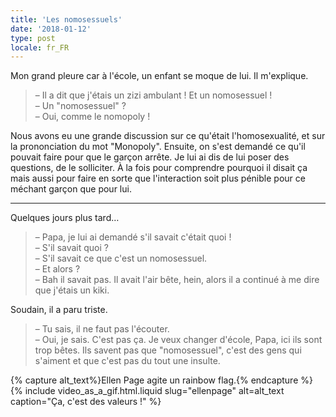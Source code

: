 ```yaml
---
title: 'Les nomosessuels'
date: '2018-01-12'
type: post
locale: fr_FR
---
```


Mon grand pleure car à l'école, un enfant se moque de lui. Il m'explique.

<!-- more -->

> – Il a dit que j'étais un zizi ambulant ! Et un nomosessuel !  
> – Un "nomosessuel" ?  
> – Oui, comme le nomopoly !

Nous avons eu une grande discussion sur ce qu'était l'homosexualité, et sur la prononciation du mot "Monopoly". Ensuite, on s'est demandé ce qu'il pouvait faire pour que le garçon arrête. Je lui ai dis de lui poser des questions, de le solliciter. À la fois pour comprendre pourquoi il disait ça mais aussi pour faire en sorte que l'interaction soit plus pénible pour ce méchant garçon que pour lui.

***

Quelques jours plus tard…

> – Papa, je lui ai demandé s'il savait c'était quoi !  
> – S'il savait quoi ?  
> – S'il savait ce que c'est un nomosessuel.  
> – Et alors ?  
> – Bah il savait pas. Il avait l'air bête, hein, alors il a continué à me dire que j'étais un kiki.

Soudain, il a paru triste.

> – Tu sais, il ne faut pas l'écouter.  
> – Oui, je sais. C'est pas ça. Je veux changer d'école, Papa, ici ils sont trop bêtes. Ils savent pas que "nomosessuel", c'est des gens qui s'aiment et que c'est pas du tout une insulte.

{% capture alt_text%}Ellen Page agite un <span lang="en">rainbow flag</span>.{% endcapture %}
{% include video_as_a_gif.html.liquid
slug="ellenpage"
alt=alt_text
caption="Ça, c'est des valeurs !"
%}
